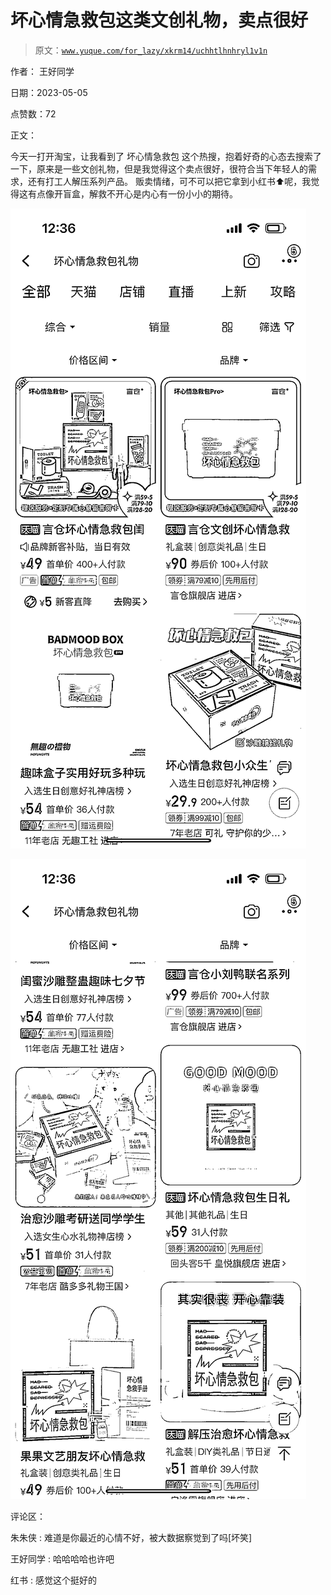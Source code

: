 # 坏心情急救包这类文创礼物，卖点很好

> 原文：[`www.yuque.com/for_lazy/xkrm14/uchhtlhnhryl1v1n`](https://www.yuque.com/for_lazy/xkrm14/uchhtlhnhryl1v1n)

作者： 王好同学

日期：2023-05-05

点赞数：72

正文：

今天一打开淘宝，让我看到了 坏心情急救包 这个热搜，抱着好奇的心态去搜索了一下，原来是一些文创礼物，但是我觉得这个卖点很好，很符合当下年轻人的需求，还有打工人解压系列产品。 贩卖情绪，可不可以把它拿到小红书⬆️呢，我觉得这有点像开盲盒，解救不开心是内心有一份小小的期待。

![](img/886b18d77a27db5bf64618fbda567da7.png)

![](img/672bd8e68486750db018a41031d06265.png)

评论区：

朱朱侠 : 难道是你最近的心情不好，被大数据察觉到了吗[坏笑]

王好同学 : 哈哈哈哈也许吧

红书 : 感觉这个挺好的

